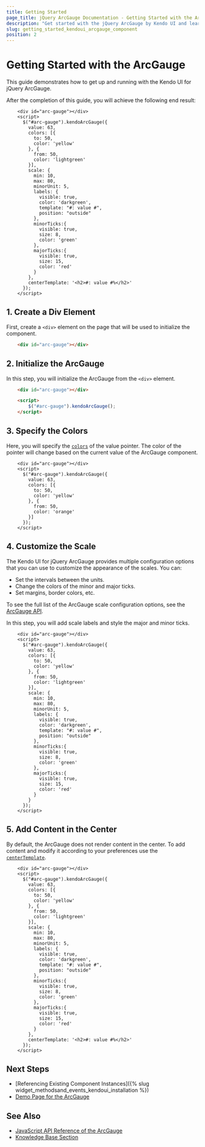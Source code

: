 ```yaml
---
title: Getting Started
page_title: jQuery ArcGauge Documentation - Getting Started with the ArcGauge
description: "Get started with the jQuery ArcGauge by Kendo UI and learn how to create, initialize, and enable the component."
slug: getting_started_kendoui_arcgauge_component
position: 2
---
```


# Getting Started with the ArcGauge 

This guide demonstrates how to get up and running with the Kendo UI for jQuery ArcGauge.

After the completion of this guide, you will achieve the following end result:

```dojo
    <div id="arc-gauge"></div>
    <script>
      $("#arc-gauge").kendoArcGauge({       
        value: 63,
        colors: [{
          to: 50,
          color: 'yellow'
        }, {
          from: 50,
          color: 'lightgreen'
        }],
        scale: {            
          min: 10,
          max: 80,
          minorUnit: 5,
          labels: {
            visible: true,
            color: 'darkgreen',
            template: "#: value #",
            position: "outside"
          },
          minorTicks:{
            visible: true,
            size: 8, 
            color: 'green'
          },
          majorTicks:{
            visible: true,
            size: 15, 
            color: 'red'
          }
        },
        centerTemplate: '<h2>#: value #%</h2>'
      });
    </script>
```

## 1. Create a Div Element

First, create a `<div>` element on the page that will be used to initialize the component. 

```html
    <div id="arc-gauge"></div>
```

## 2. Initialize the ArcGauge

In this step, you will initialize the ArcGauge from the `<div>` element.

```html
    <div id="arc-gauge"></div>

    <script>
        $("#arc-gauge").kendoArcGauge();
    </script>
```

## 3. Specify the Colors

Here, you will specify the [`colors`](/api/javascript/dataviz/ui/arcgauge/configuration/colors) of the value pointer. The color of the pointer will change based on the current value of the ArcGauge component. 

```dojo
    <div id="arc-gauge"></div>
    <script>
      $("#arc-gauge").kendoArcGauge({
        value: 63,
        colors: [{
          to: 50,
          color: 'yellow'
        }, {
          from: 50,
          color: 'orange'
        }]
      });
    </script>
```

## 4. Customize the Scale

The Kendo UI for jQuery ArcGauge provides multiple configuration options that you can use to customize the appearance of the scales. You can:

* Set the intervals between the units.
* Change the colors of the minor and major ticks.
* Set margins, border colors, etc.

To see the full list of the ArcGauge scale configuration options, see the [ArcGauge API](/api/javascript/dataviz/ui/arcgauge/configuration/scale).

In this step, you will add scale labels and style the major and minor ticks.

```dojo
    <div id="arc-gauge"></div>
    <script>
      $("#arc-gauge").kendoArcGauge({
        value: 63,
        colors: [{
          to: 50,
          color: 'yellow'
        }, {
          from: 50,
          color: 'lightgreen'
        }],
        scale: {            
          min: 10,
          max: 80,
          minorUnit: 5,
          labels: {
            visible: true,
            color: 'darkgreen',
            template: "#: value #",
            position: "outside"
          },
          minorTicks:{
            visible: true,
            size: 8, 
            color: 'green'
          },
          majorTicks:{
            visible: true,
            size: 15, 
            color: 'red'
          }
        }
      });
    </script>
```

## 5. Add Content in the Center

By default, the ArcGauge does not render content in the center. To add content and modify it according to your preferences use the [`centerTemplate`](/api/javascript/dataviz/ui/arcgauge/configuration/centertemplate).

```
    <div id="arc-gauge"></div>
    <script>
      $("#arc-gauge").kendoArcGauge({       
        value: 63,
        colors: [{
          to: 50,
          color: 'yellow'
        }, {
          from: 50,
          color: 'lightgreen'
        }],
        scale: {            
          min: 10,
          max: 80,
          minorUnit: 5,
          labels: {
            visible: true,
            color: 'darkgreen',
            template: "#: value #",
            position: "outside"
          },
          minorTicks:{
            visible: true,
            size: 8, 
            color: 'green'
          },
          majorTicks:{
            visible: true,
            size: 15, 
            color: 'red'
          }
        },
        centerTemplate: '<h2>#: value #%</h2>'
      });
    </script>
```


## Next Steps

* [Referencing Existing Component Instances]({% slug widget_methodsand_events_kendoui_installation %})
* [Demo Page for the ArcGauge](https://demos.telerik.com/kendo-ui/arcgauge/index)

## See Also 

* [JavaScript API Reference of the ArcGauge](/api/javascript/dataviz/ui/arcgauge)
* [Knowledge Base Section](/knowledge-base)


